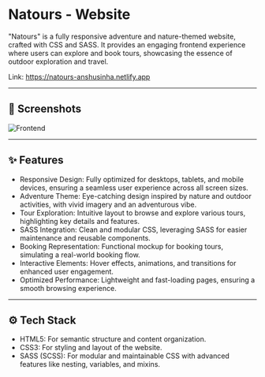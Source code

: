 # Natours - Website

"Natours" is a fully responsive adventure and nature-themed website, crafted with CSS and SASS. It provides an engaging frontend experience where users can explore and book tours, showcasing the essence of outdoor exploration and travel.

Link: https://natours-anshusinha.netlify.app

---

## 📸 Screenshots

![Frontend](final-images/natours_website.webp)

---

## ✨ Features

- Responsive Design: Fully optimized for desktops, tablets, and mobile devices, ensuring a seamless user experience across all screen sizes.
- Adventure Theme: Eye-catching design inspired by nature and outdoor activities, with vivid imagery and an adventurous vibe.
- Tour Exploration: Intuitive layout to browse and explore various tours, highlighting key details and features.
- SASS Integration: Clean and modular CSS, leveraging SASS for easier maintenance and reusable components.
- Booking Representation: Functional mockup for booking tours, simulating a real-world booking flow.
- Interactive Elements: Hover effects, animations, and transitions for enhanced user engagement.
- Optimized Performance: Lightweight and fast-loading pages, ensuring a smooth browsing experience.

---

## ⚙️ Tech Stack

- HTML5: For semantic structure and content organization.
- CSS3: For styling and layout of the website.
- SASS (SCSS): For modular and maintainable CSS with advanced features like nesting, variables, and mixins.
